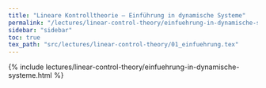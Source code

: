 ```yaml
---
title: "Lineare Kontrolltheorie – Einführung in dynamische Systeme"
permalink: "/lectures/linear-control-theory/einfuehrung-in-dynamische-systeme.html"
sidebar: "sidebar"
toc: true
tex_path: "src/lectures/linear-control-theory/01_einfuehrung.tex"
---
```


{% include lectures/linear-control-theory/einfuehrung-in-dynamische-systeme.html %}